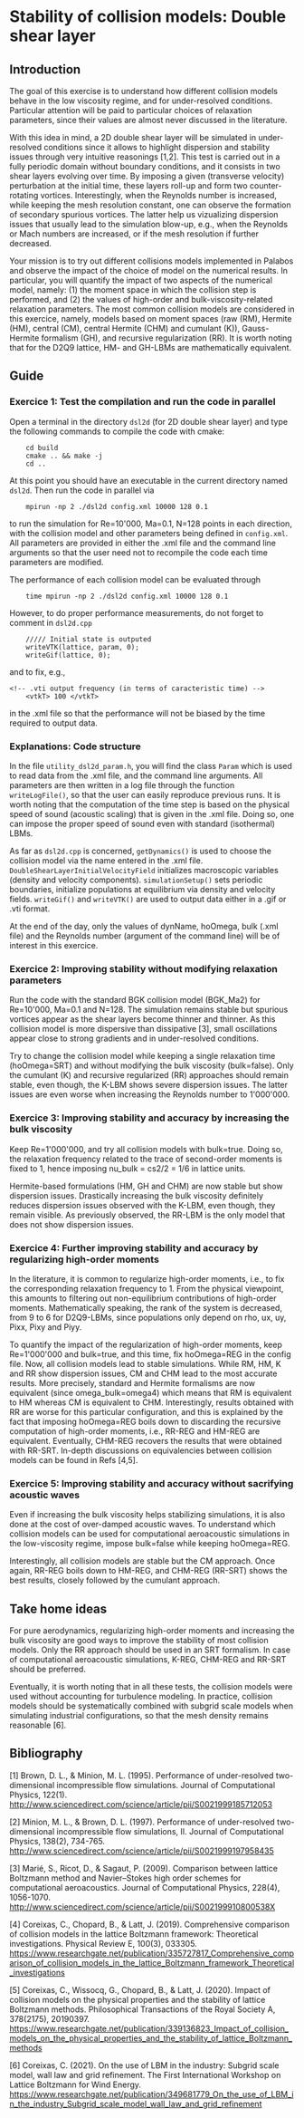 # Stability of collision models: Double shear layer

## Introduction
The goal of this exercise is to understand how different collision models behave in the low viscosity regime, and for under-resolved conditions. Particular attention will be paid to particular choices of relaxation parameters, since their values are almost never discussed in the literature.

With this idea in mind, a 2D double shear layer will be simulated in under-resolved conditions since it allows to highlight dispersion and stability issues through very intuitive reasonings [1,2]. This test is carried out in a fully periodic domain without boundary conditions, and it consists in two shear layers evolving over time. By imposing a given (transverse velocity) perturbation at the initial time, these layers roll-up and form two counter-rotating vortices. Interestingly, when the Reynolds number is increased, while keeping the mesh resolution constant, one can observe the formation of secondary spurious vortices. The latter help us vizualizing dispersion issues that usually lead to the simulation blow-up, e.g., when the Reynolds or Mach numbers are increased, or if the mesh resolution if further decreased.   

Your mission is to try out different collisions models implemented in Palabos and observe the impact of the choice of model on the numerical results. In particular, you will quantify the impact of two aspects of the numerical model, namely: (1) the moment space in which the collision step is performed, and (2) the values of high-order and bulk-viscosity-related relaxation parameters. The most common collision models are considered in this exercice, namely, models based on moment spaces (raw (RM), Hermite (HM), central (CM), central Hermite (CHM) and cumulant (K)), Gauss-Hermite formalism (GH), and recursive regularization (RR). It is worth noting that for the D2Q9 lattice, HM- and GH-LBMs are mathematically equivalent.

## Guide
### Exercice 1: Test the compilation and run the code in parallel
Open a terminal in the directory `dsl2d` (for 2D double shear layer) and type the following commands to compile the code with cmake:
```
    cd build
    cmake .. && make -j
    cd ..
```
At this point you should have an executable in the current directory named `dsl2d`. Then run the code in parallel via
```
    mpirun -np 2 ./dsl2d config.xml 10000 128 0.1
```
to run the simulation for Re=10'000, Ma=0.1, N=128 points in each direction, with the collision model and other parameters being defined in `config.xml`. All parameters are provided in either the .xml file and the command line arguments so that the user need not to recompile the code each time parameters are modified. 

The performance of each collision model can be evaluated through
```
    time mpirun -np 2 ./dsl2d config.xml 10000 128 0.1
```
However, to do proper performance measurements, do not forget to comment in `dsl2d.cpp`
```
    ///// Initial state is outputed
    writeVTK(lattice, param, 0);    
    writeGif(lattice, 0);
```
and to fix, e.g., 
```
<!-- .vti output frequency (in terms of caracteristic time) -->
    <vtkT> 100 </vtkT>
```
in the .xml file so that the performance will not be biased by the time required to output data.

### Explanations: Code structure
In the file `utility_dsl2d_param.h`, you will find the class `Param` which is used to read data from the .xml file, and the command line arguments. All parameters are then written in a log file through the function `writeLogFile()`, so that the user can easily reproduce previous runs. It is worth noting that the computation of the time step is based on the physical speed of sound (acoustic scaling) that is given in the .xml file. Doing so, one can impose the proper speed of sound even with standard (isothermal) LBMs.

As far as `dsl2d.cpp` is concerned, `getDynamics()` is used to choose the collision model via the name entered in the .xml file. `DoubleShearLayerInitialVelocityField` initializes macroscopic variables (density and velocity components). `simulationSetup()` sets periodic boundaries, initialize populations at equilibrium via density and velocity fields. `writeGif()` and `writeVTK()` are used to output data either in a .gif or .vti format.

At the end of the day, only the values of dynName, hoOmega, bulk (.xml file) and the Reynolds number (argument of the command line) will be of interest in this exercice.

### Exercice 2: Improving stability without modifying relaxation parameters
Run the code with the standard BGK collision model (BGK_Ma2) for Re=10'000, Ma=0.1 and N=128. The simulation remains stable but spurious vortices appear as the shear layers become thinner and thinner. As this collision model is more dispersive than dissipative [3], small oscillations appear close to strong gradients and in under-resolved conditions. 

Try to change the collision model while keeping a single relaxation time (hoOmega=SRT) and without modifying the bulk viscosity (bulk=false). Only the cumulant (K) and recursive regularized (RR) approaches should remain stable, even though, the K-LBM shows severe dispersion issues. The latter issues are even worse when increasing the Reynolds number to 1'000'000.

### Exercice 3: Improving stability and accuracy by increasing the bulk viscosity
Keep Re=1'000'000, and try all collision models with bulk=true. Doing so, the relaxation frequency related to the trace of second-order moments is fixed to 1, hence imposing nu_bulk = cs2/2 = 1/6 in lattice units. 

Hermite-based formulations (HM, GH and CHM) are now stable but show dispersion issues. Drastically increasing the bulk viscosity definitely reduces dispersion issues observed with the K-LBM, even though, they remain visible. As previously observed, the RR-LBM is the only model that does not show dispersion issues.

### Exercice 4: Further improving stability and accuracy by regularizing high-order moments
In the literature, it is common to regularize high-order moments, i.e., to fix the corresponding relaxation frequency to 1. From the physical viewpoint, this amounts to filtering out non-equilibrium contributions of high-order moments. Mathematically speaking, the rank of the system is decreased, from 9 to 6 for D2Q9-LBMs, since populations only depend on rho, ux, uy, Pixx, Pixy and Piyy. 

To quantify the impact of the regularization of high-order moments, keep Re=1'000'000 and bulk=true, and this time, fix hoOmega=REG in the config file. Now, all collision models lead to stable simulations. While RM, HM, K and RR show dispersion issues, CM and CHM lead to the most accurate results. More precisely, standard and Hermite formalisms are now equivalent (since omega_bulk=omega4) which means that RM is equivalent to HM whereas CM is equivalent to CHM. Interestingly, results obtained with RR are worse for this particular configuration, and this is explained by the fact that imposing hoOmega=REG boils down to discarding the recursive computation of high-order moments, i.e., RR-REG and HM-REG are equivalent. Eventually, CHM-REG recovers the results that were obtained with RR-SRT. In-depth discussions on equivalencies between collision models can be found in Refs [4,5].      

### Exercice 5: Improving stability and accuracy without sacrifying acoustic waves
Even if increasing the bulk viscosity helps stabilizing simulations, it is also done at the cost of over-damped acoustic waves. To understand which collision models can be used for computational aeroacoustic simulations in the low-viscosity regime, impose bulk=false while keeping hoOmega=REG.

Interestingly, all collision models are stable but the CM approach. Once again, RR-REG boils down to HM-REG, and CHM-REG (RR-SRT) shows the best results, closely followed by the cumulant approach.

## Take home ideas
For pure aerodynamics, regularizing high-order moments and increasing the bulk viscosity are good ways to improve the stability of most collision models. Only the RR approach should be used in an SRT formalism. In case of computational aeroacoustic simulations, K-REG, CHM-REG and RR-SRT should be preferred. 

Eventually, it is worth noting that in all these tests, the collision models were used without accounting for turbulence modeling. In practice, collision models should be systematically combined with subgrid scale models when simulating industrial configurations, so that the mesh density remains reasonable [6].

## Bibliography
[1] Brown, D. L., & Minion, M. L. (1995). Performance of under-resolved two-dimensional incompressible flow simulations. Journal of Computational Physics, 122(1). http://www.sciencedirect.com/science/article/pii/S0021999185712053

[2] Minion, M. L., & Brown, D. L. (1997). Performance of under-resolved two-dimensional incompressible flow simulations, II. Journal of Computational Physics, 138(2), 734-765. http://www.sciencedirect.com/science/article/pii/S0021999197958435

[3] Marié, S., Ricot, D., & Sagaut, P. (2009). Comparison between lattice Boltzmann method and Navier–Stokes high order schemes for computational aeroacoustics. Journal of Computational Physics, 228(4), 1056-1070. http://www.sciencedirect.com/science/article/pii/S002199910800538X

[4] Coreixas, C., Chopard, B., & Latt, J. (2019). Comprehensive comparison of collision models in the lattice Boltzmann framework: Theoretical investigations. Physical Review E, 100(3), 033305. https://www.researchgate.net/publication/335727817_Comprehensive_comparison_of_collision_models_in_the_lattice_Boltzmann_framework_Theoretical_investigations

[5] Coreixas, C., Wissocq, G., Chopard, B., & Latt, J. (2020). Impact of collision models on the physical properties and the stability of lattice Boltzmann methods. Philosophical Transactions of the Royal Society A, 378(2175), 20190397. https://www.researchgate.net/publication/339136823_Impact_of_collision_models_on_the_physical_properties_and_the_stability_of_lattice_Boltzmann_methods

[6] Coreixas, C. (2021). On the use of LBM in the industry: Subgrid scale model, wall law and grid refinement. The First International Workshop on Lattice Boltzmann for Wind Energy. https://www.researchgate.net/publication/349681779_On_the_use_of_LBM_in_the_industry_Subgrid_scale_model_wall_law_and_grid_refinement
